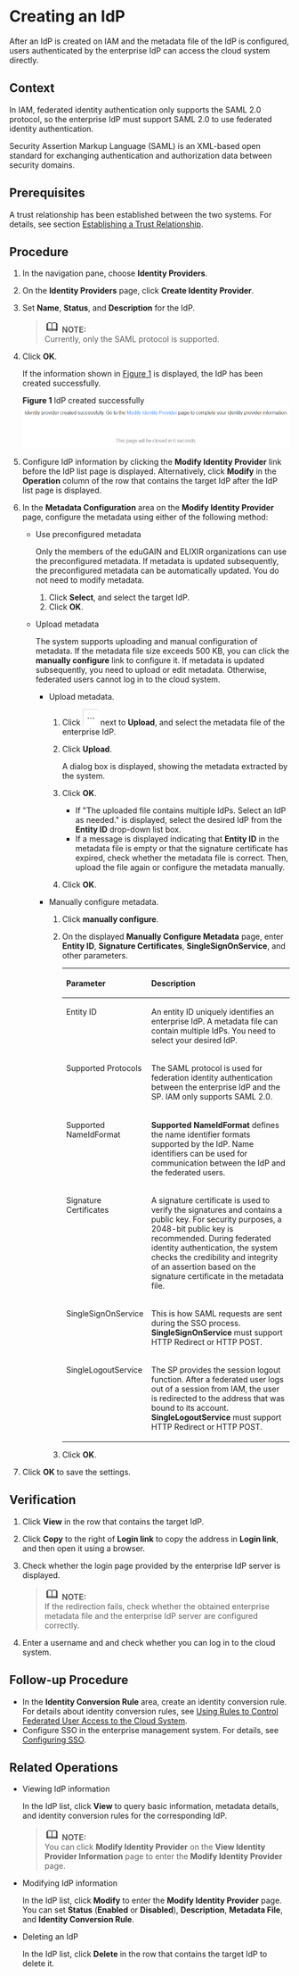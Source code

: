 # Creating an IdP<a name="en-us_topic_0046611277"></a>

After an IdP is created on IAM and the metadata file of the IdP is configured, users authenticated by the enterprise IdP can access the cloud system directly.

## Context<a name="section4202101285119"></a>

In IAM, federated identity authentication only supports the SAML 2.0 protocol, so the enterprise IdP must support SAML 2.0 to use federated identity authentication.

Security Assertion Markup Language \(SAML\) is an XML-based open standard for exchanging authentication and authorization data between security domains.

## Prerequisites<a name="section58602024"></a>

A trust relationship has been established between the two systems. For details, see section  [Establishing a Trust Relationship](establishing-a-trust-relationship.md).

## Procedure<a name="section49143529"></a>

1.  In the navigation pane, choose  **Identity Providers**.
2.  On the  **Identity Providers**  page, click  **Create Identity Provider**.
3.  Set  **Name**,  **Status**, and  **Description**  for the IdP.

    >![](public_sys-resources/icon-note.gif) **NOTE:**   
    >Currently, only the SAML protocol is supported.  

4.  Click  **OK**.

    If the information shown in  [Figure 1](#fig24618444143656)  is displayed, the IdP has been created successfully.

    **Figure  1**  IdP created successfully<a name="fig24618444143656"></a>  
    ![](figures/idp-created-successfully.png "idp-created-successfully")

5.  Configure IdP information by clicking the  **Modify Identity Provider**  link before the IdP list page is displayed. Alternatively, click  **Modify**  in the  **Operation**  column of the row that contains the target IdP after the IdP list page is displayed.
6.  In the  **Metadata Configuration**  area on the  **Modify Identity Provider**  page, configure the metadata using either of the following method:
    -   Use preconfigured metadata

        Only the members of the eduGAIN and ELIXIR organizations can use the preconfigured metadata. If metadata is updated subsequently, the preconfigured metadata can be automatically updated. You do not need to modify metadata.

        1.  Click  **Select**, and select the target IdP.
        2.  Click  **OK**.

    -   Upload metadata

        The system supports uploading and manual configuration of metadata. If the metadata file size exceeds 500 KB, you can click the  **manually configure**  link to configure it. If metadata is updated subsequently, you need to upload or edit metadata. Otherwise, federated users cannot log in to the cloud system.

        -   Upload metadata.
            1.  Click  ![](figures/en-us_image_0147665833.png)  next to  **Upload**, and select the metadata file of the enterprise IdP.
            2.  Click  **Upload**.

                A dialog box is displayed, showing the metadata extracted by the system.

            3.  Click  **OK**.
                -   If "The uploaded file contains multiple IdPs. Select an IdP as needed." is displayed, select the desired IdP from the  **Entity ID**  drop-down list box.
                -   If a message is displayed indicating that  **Entity ID**  in the metadata file is empty or that the signature certificate has expired, check whether the metadata file is correct. Then, upload the file again or configure the metadata manually.

            4.  Click  **OK**.

        -   Manually configure metadata.
            1.  Click  **manually configure**.
            2.  On the displayed  **Manually Configure Metadata**  page, enter  **Entity ID**,  **Signature Certificates**,  **SingleSignOnService**, and other parameters.

                <a name="table52166110153526"></a>
                <table><thead align="left"><tr id="row1184184153526"><th class="cellrowborder" valign="top" width="30.259999999999998%" id="mcps1.1.3.1.1"><p id="p60722913153629"><a name="p60722913153629"></a><a name="p60722913153629"></a><strong id="b37426530113629_1"><a name="b37426530113629_1"></a><a name="b37426530113629_1"></a>Parameter</strong></p>
                </th>
                <th class="cellrowborder" valign="top" width="69.74000000000001%" id="mcps1.1.3.1.2"><p id="p64608143153526"><a name="p64608143153526"></a><a name="p64608143153526"></a><strong id="b18268919151811"><a name="b18268919151811"></a><a name="b18268919151811"></a>Description</strong></p>
                </th>
                </tr>
                </thead>
                <tbody><tr id="row44602376153526"><td class="cellrowborder" valign="top" width="30.259999999999998%" headers="mcps1.1.3.1.1 "><p id="p56022675153526"><a name="p56022675153526"></a><a name="p56022675153526"></a>Entity ID</p>
                </td>
                <td class="cellrowborder" valign="top" width="69.74000000000001%" headers="mcps1.1.3.1.2 "><p id="p41542831153526"><a name="p41542831153526"></a><a name="p41542831153526"></a>An entity ID uniquely identifies an enterprise IdP. A metadata file can contain multiple IdPs. You need to select your desired IdP.</p>
                </td>
                </tr>
                <tr id="row124968259251"><td class="cellrowborder" valign="top" width="30.259999999999998%" headers="mcps1.1.3.1.1 "><p id="p56098819251"><a name="p56098819251"></a><a name="p56098819251"></a>Supported Protocols</p>
                </td>
                <td class="cellrowborder" valign="top" width="69.74000000000001%" headers="mcps1.1.3.1.2 "><p id="p517472269251"><a name="p517472269251"></a><a name="p517472269251"></a>The SAML protocol is used for federation identity authentication between the enterprise IdP and the SP. IAM only supports SAML 2.0.</p>
                </td>
                </tr>
                <tr id="row38341163153526"><td class="cellrowborder" valign="top" width="30.259999999999998%" headers="mcps1.1.3.1.1 "><p id="p18626466153526"><a name="p18626466153526"></a><a name="p18626466153526"></a>Supported NameIdFormat</p>
                </td>
                <td class="cellrowborder" valign="top" width="69.74000000000001%" headers="mcps1.1.3.1.2 "><p id="p32348798153526"><a name="p32348798153526"></a><a name="p32348798153526"></a><strong id="b84235270602053_1"><a name="b84235270602053_1"></a><a name="b84235270602053_1"></a>Supported NameIdFormat</strong> defines the name identifier formats supported by the IdP. Name identifiers can be used for communication between the IdP and the federated users.</p>
                </td>
                </tr>
                <tr id="row22703734153526"><td class="cellrowborder" valign="top" width="30.259999999999998%" headers="mcps1.1.3.1.1 "><p id="p27063140153526"><a name="p27063140153526"></a><a name="p27063140153526"></a>Signature Certificates</p>
                </td>
                <td class="cellrowborder" valign="top" width="69.74000000000001%" headers="mcps1.1.3.1.2 "><p id="p44630698153526"><a name="p44630698153526"></a><a name="p44630698153526"></a>A signature certificate is used to verify the signatures and contains a public key. For security purposes, a 2048-bit public key is recommended. During federated identity authentication, the system checks the credibility and integrity of an assertion based on the signature certificate in the metadata file.</p>
                </td>
                </tr>
                <tr id="row2778474153711"><td class="cellrowborder" valign="top" width="30.259999999999998%" headers="mcps1.1.3.1.1 "><p id="p23729842153711"><a name="p23729842153711"></a><a name="p23729842153711"></a>SingleSignOnService</p>
                </td>
                <td class="cellrowborder" valign="top" width="69.74000000000001%" headers="mcps1.1.3.1.2 "><p id="p43069063153711"><a name="p43069063153711"></a><a name="p43069063153711"></a>This is how SAML requests are sent during the SSO process. <strong id="b4220131501328_1_1"><a name="b4220131501328_1_1"></a><a name="b4220131501328_1_1"></a>SingleSignOnService</strong> must support HTTP Redirect or HTTP POST.</p>
                </td>
                </tr>
                <tr id="row61611028153732"><td class="cellrowborder" valign="top" width="30.259999999999998%" headers="mcps1.1.3.1.1 "><p id="p24437334153732"><a name="p24437334153732"></a><a name="p24437334153732"></a>SingleLogoutService</p>
                </td>
                <td class="cellrowborder" valign="top" width="69.74000000000001%" headers="mcps1.1.3.1.2 "><p id="p369292293553"><a name="p369292293553"></a><a name="p369292293553"></a>The SP provides the session logout function. After a federated user logs out of a session from IAM, the user is redirected to the address that was bound to its account. <strong id="b4220131501328_3_1"><a name="b4220131501328_3_1"></a><a name="b4220131501328_3_1"></a>SingleLogoutService</strong> must support HTTP Redirect or HTTP POST.</p>
                </td>
                </tr>
                </tbody>
                </table>

            3.  Click  **OK**.


7.  Click  **OK**  to save the settings.

## Verification<a name="section19839185615586"></a>

1.  Click  **View**  in the row that contains the target IdP.
2.  Click  **Copy**  to the right of  **Login link**  to copy the address in  **Login link**, and then open it using a browser.
3.  Check whether the login page provided by the enterprise IdP server is displayed.

    >![](public_sys-resources/icon-note.gif) **NOTE:**   
    >If the redirection fails, check whether the obtained enterprise metadata file and the enterprise IdP server are configured correctly.  

4.  Enter a username and  and check whether you can log in to the cloud system.

## Follow-up Procedure<a name="section39638585"></a>

-   In the  **Identity Conversion Rule**  area, create an identity conversion rule. For details about identity conversion rules, see  [Using Rules to Control Federated User Access to the Cloud System](using-rules-to-control-federated-user-access-to-the-cloud-system.md).
-   Configure SSO in the enterprise management system. For details, see  [Configuring SSO](configuring-sso.md).

## Related Operations<a name="section251463513316"></a>

-   Viewing IdP information

    In the IdP list, click  **View**  to query basic information, metadata details, and identity conversion rules for the corresponding IdP.

    >![](public_sys-resources/icon-note.gif) **NOTE:**   
    >You can click  **Modify Identity Provider**  on the  **View Identity Provider Information**  page to enter the  **Modify Identity Provider**  page.  

-   Modifying IdP information

    In the IdP list, click  **Modify**  to enter the  **Modify Identity Provider**  page. You can set  **Status**  \(**Enabled**  or  **Disabled**\),  **Description**,  **Metadata File**, and  **Identity Conversion Rule**.

-   Deleting an IdP

    In the IdP list, click  **Delete**  in the row that contains the target IdP to delete it.


